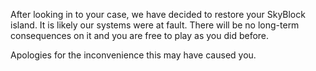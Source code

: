 After looking in to your case, we have decided to restore your SkyBlock island. It is likely our systems were at fault. There will be no long-term consequences on it and you are free to play as you did before.

Apologies for the inconvenience this may have caused you.